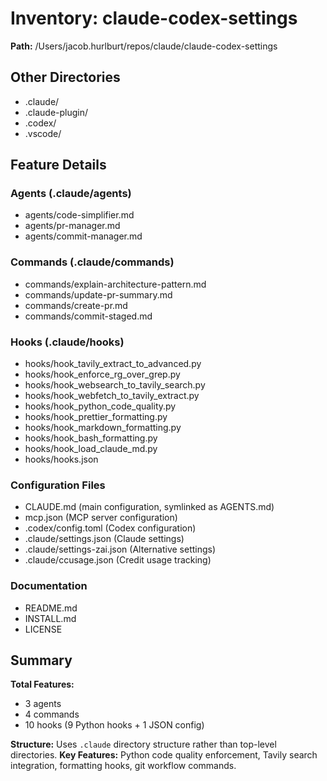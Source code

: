 # Inventory: claude-codex-settings

**Path:** /Users/jacob.hurlburt/repos/claude/claude-codex-settings

## Other Directories
- .claude/
- .claude-plugin/
- .codex/
- .vscode/

## Feature Details

### Agents (.claude/agents)
- agents/code-simplifier.md
- agents/pr-manager.md
- agents/commit-manager.md

### Commands (.claude/commands)
- commands/explain-architecture-pattern.md
- commands/update-pr-summary.md
- commands/create-pr.md
- commands/commit-staged.md

### Hooks (.claude/hooks)
- hooks/hook_tavily_extract_to_advanced.py
- hooks/hook_enforce_rg_over_grep.py
- hooks/hook_websearch_to_tavily_search.py
- hooks/hook_webfetch_to_tavily_extract.py
- hooks/hook_python_code_quality.py
- hooks/hook_prettier_formatting.py
- hooks/hook_markdown_formatting.py
- hooks/hook_bash_formatting.py
- hooks/hook_load_claude_md.py
- hooks/hooks.json

### Configuration Files
- CLAUDE.md (main configuration, symlinked as AGENTS.md)
- mcp.json (MCP server configuration)
- .codex/config.toml (Codex configuration)
- .claude/settings.json (Claude settings)
- .claude/settings-zai.json (Alternative settings)
- .claude/ccusage.json (Credit usage tracking)

### Documentation
- README.md
- INSTALL.md
- LICENSE

## Summary

**Total Features:**
- 3 agents
- 4 commands
- 10 hooks (9 Python hooks + 1 JSON config)

**Structure:** Uses `.claude` directory structure rather than top-level directories.
**Key Features:** Python code quality enforcement, Tavily search integration, formatting hooks, git workflow commands.
